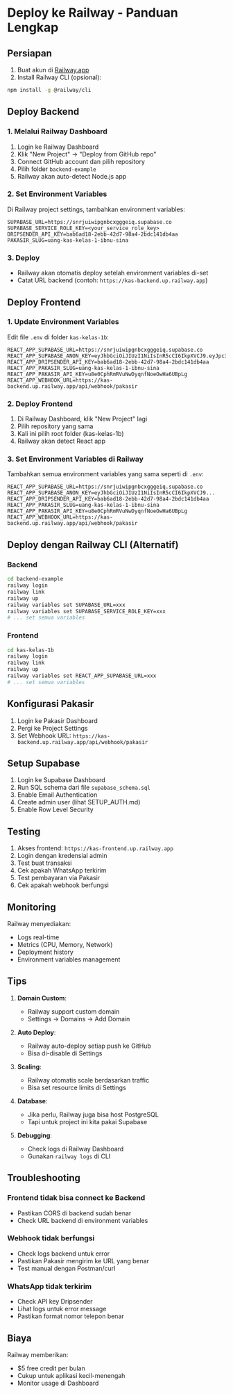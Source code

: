 # Deploy ke Railway - Panduan Lengkap

## Persiapan

1. Buat akun di [Railway.app](https://railway.app)
2. Install Railway CLI (opsional):
```bash
npm install -g @railway/cli
```

## Deploy Backend

### 1. Melalui Railway Dashboard

1. Login ke Railway Dashboard
2. Klik "New Project" → "Deploy from GitHub repo"
3. Connect GitHub account dan pilih repository
4. Pilih folder `backend-example`
5. Railway akan auto-detect Node.js app

### 2. Set Environment Variables

Di Railway project settings, tambahkan environment variables:

```
SUPABASE_URL=https://snrjuiwipgnbcxgggeiq.supabase.co
SUPABASE_SERVICE_ROLE_KEY=<your_service_role_key>
DRIPSENDER_API_KEY=bab6ad18-2ebb-42d7-98a4-2bdc141db4aa
PAKASIR_SLUG=uang-kas-kelas-1-ibnu-sina
```

### 3. Deploy
- Railway akan otomatis deploy setelah environment variables di-set
- Catat URL backend (contoh: `https://kas-backend.up.railway.app`)

## Deploy Frontend

### 1. Update Environment Variables

Edit file `.env` di folder `kas-kelas-1b`:

```env
REACT_APP_SUPABASE_URL=https://snrjuiwipgnbcxgggeiq.supabase.co
REACT_APP_SUPABASE_ANON_KEY=eyJhbGciOiJIUzI1NiIsInR5cCI6IkpXVCJ9.eyJpc3MiOiJzdXBhYmFzZSIsInJlZiI6InNucmp1aXdpcGduYmN4Z2dnZWlxIiwicm9sZSI6ImFub24iLCJpYXQiOjE3NTM5OTQ0NzYsImV4cCI6MjA2OTU3MDQ3Nn0.w_t5aAcbmvsTd1qFVl9orKTjTQNLAWJ7Be0QzeMFkZs
REACT_APP_DRIPSENDER_API_KEY=bab6ad18-2ebb-42d7-98a4-2bdc141db4aa
REACT_APP_PAKASIR_SLUG=uang-kas-kelas-1-ibnu-sina
REACT_APP_PAKASIR_API_KEY=u8e0CphRmRVuNwDyqnfNoeOwHa6UBpLg
REACT_APP_WEBHOOK_URL=https://kas-backend.up.railway.app/api/webhook/pakasir
```

### 2. Deploy Frontend

1. Di Railway Dashboard, klik "New Project" lagi
2. Pilih repository yang sama
3. Kali ini pilih root folder (kas-kelas-1b)
4. Railway akan detect React app

### 3. Set Environment Variables di Railway

Tambahkan semua environment variables yang sama seperti di `.env`:

```
REACT_APP_SUPABASE_URL=https://snrjuiwipgnbcxgggeiq.supabase.co
REACT_APP_SUPABASE_ANON_KEY=eyJhbGciOiJIUzI1NiIsInR5cCI6IkpXVCJ9...
REACT_APP_DRIPSENDER_API_KEY=bab6ad18-2ebb-42d7-98a4-2bdc141db4aa
REACT_APP_PAKASIR_SLUG=uang-kas-kelas-1-ibnu-sina
REACT_APP_PAKASIR_API_KEY=u8e0CphRmRVuNwDyqnfNoeOwHa6UBpLg
REACT_APP_WEBHOOK_URL=https://kas-backend.up.railway.app/api/webhook/pakasir
```

## Deploy dengan Railway CLI (Alternatif)

### Backend
```bash
cd backend-example
railway login
railway link
railway up
railway variables set SUPABASE_URL=xxx
railway variables set SUPABASE_SERVICE_ROLE_KEY=xxx
# ... set semua variables
```

### Frontend
```bash
cd kas-kelas-1b
railway login
railway link
railway up
railway variables set REACT_APP_SUPABASE_URL=xxx
# ... set semua variables
```

## Konfigurasi Pakasir

1. Login ke Pakasir Dashboard
2. Pergi ke Project Settings
3. Set Webhook URL: `https://kas-backend.up.railway.app/api/webhook/pakasir`

## Setup Supabase

1. Login ke Supabase Dashboard
2. Run SQL schema dari file `supabase_schema.sql`
3. Enable Email Authentication
4. Create admin user (lihat SETUP_AUTH.md)
5. Enable Row Level Security

## Testing

1. Akses frontend: `https://kas-frontend.up.railway.app`
2. Login dengan kredensial admin
3. Test buat transaksi
4. Cek apakah WhatsApp terkirim
5. Test pembayaran via Pakasir
6. Cek apakah webhook berfungsi

## Monitoring

Railway menyediakan:
- Logs real-time
- Metrics (CPU, Memory, Network)
- Deployment history
- Environment variables management

## Tips

1. **Domain Custom**: 
   - Railway support custom domain
   - Settings → Domains → Add Domain

2. **Auto Deploy**:
   - Railway auto-deploy setiap push ke GitHub
   - Bisa di-disable di Settings

3. **Scaling**:
   - Railway otomatis scale berdasarkan traffic
   - Bisa set resource limits di Settings

4. **Database**:
   - Jika perlu, Railway juga bisa host PostgreSQL
   - Tapi untuk project ini kita pakai Supabase

5. **Debugging**:
   - Check logs di Railway Dashboard
   - Gunakan `railway logs` di CLI

## Troubleshooting

### Frontend tidak bisa connect ke Backend
- Pastikan CORS di backend sudah benar
- Check URL backend di environment variables

### Webhook tidak berfungsi
- Check logs backend untuk error
- Pastikan Pakasir mengirim ke URL yang benar
- Test manual dengan Postman/curl

### WhatsApp tidak terkirim
- Check API key Dripsender
- Lihat logs untuk error message
- Pastikan format nomor telepon benar

## Biaya

Railway memberikan:
- $5 free credit per bulan
- Cukup untuk aplikasi kecil-menengah
- Monitor usage di Dashboard